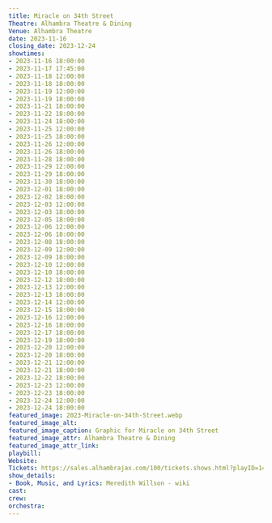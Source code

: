 ```yaml
---
title: Miracle on 34th Street
Theatre: Alhambra Theatre & Dining
Venue: Alhambra Theatre
date: 2023-11-16
closing_date: 2023-12-24
showtimes:
- 2023-11-16 18:00:00
- 2023-11-17 17:45:00
- 2023-11-18 12:00:00
- 2023-11-18 18:00:00
- 2023-11-19 12:00:00
- 2023-11-19 18:00:00
- 2023-11-21 18:00:00
- 2023-11-22 18:00:00
- 2023-11-24 18:00:00
- 2023-11-25 12:00:00
- 2023-11-25 18:00:00
- 2023-11-26 12:00:00
- 2023-11-26 18:00:00
- 2023-11-28 18:00:00
- 2023-11-29 12:00:00
- 2023-11-29 18:00:00
- 2023-11-30 18:00:00
- 2023-12-01 18:00:00
- 2023-12-02 18:00:00
- 2023-12-03 12:00:00
- 2023-12-03 18:00:00
- 2023-12-05 18:00:00
- 2023-12-06 12:00:00
- 2023-12-06 18:00:00
- 2023-12-08 18:00:00
- 2023-12-09 12:00:00
- 2023-12-09 18:00:00
- 2023-12-10 12:00:00
- 2023-12-10 18:00:00
- 2023-12-12 18:00:00
- 2023-12-13 12:00:00
- 2023-12-13 18:00:00
- 2023-12-14 12:00:00
- 2023-12-15 18:00:00
- 2023-12-16 12:00:00
- 2023-12-16 18:00:00
- 2023-12-17 18:00:00
- 2023-12-19 18:00:00
- 2023-12-20 12:00:00
- 2023-12-20 18:00:00
- 2023-12-21 12:00:00
- 2023-12-21 18:00:00
- 2023-12-22 18:00:00
- 2023-12-23 12:00:00
- 2023-12-23 18:00:00
- 2023-12-24 12:00:00
- 2023-12-24 18:00:00
featured_image: 2023-Miracle-on-34th-Street.webp
featured_image_alt: 
featured_image_caption: Graphic for Miracle on 34th Street
featured_image_attr: Alhambra Theatre & Dining
featured_image_attr_link: 
playbill:
Website: 
Tickets: https://sales.alhambrajax.com/100/tickets.shows.html?playID=1430&code=jaxplays
show_details: 
- Book, Music, and Lyrics: Meredith Willson - wiki
cast:
crew:
orchestra:
---
```

